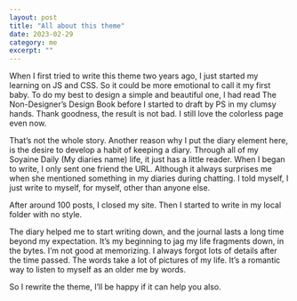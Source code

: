```yaml
---
layout: post
title: "All about this theme" 
date: 2023-02-29  
category: me
excerpt: ""
---
```


When I first tried to write this theme two years ago, I just started my learning on JS and CSS. So it could be more emotional to call it my first baby. To do my best to design a simple and beautiful one, I had read The Non-Designer’s Design Book before I started to draft by PS in my clumsy hands. Thank goodness, the result is not bad. I still love the colorless page even now.

That’s not the whole story. Another reason why I put the diary element here, is the desire to develop a habit of keeping a diary. Through all of my Soyaine Daily (My diaries name) life, it just has a little reader. When I began to write, I only sent one friend the URL. Although it always surprises me when she mentioned something in my diaries during chatting. I told myself, I just write to myself, for myself, other than anyone else.

After around 100 posts, I closed my site. Then I started to write in my local folder with no style.

The diary helped me to start writing down, and the journal lasts a long time beyond my expectation. It’s my beginning to jag my life fragments down, in the bytes. I’m not good at memorizing. I always forgot lots of details after the time passed. The words take a lot of pictures of my life. It’s a romantic way to listen to myself as an older me by words.

So I rewrite the theme, I’ll be happy if it can help you also.
